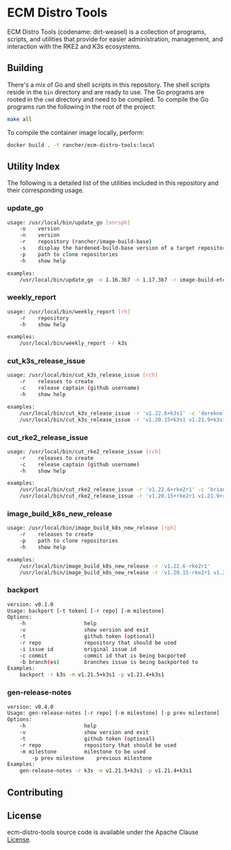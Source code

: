 # ECM Distro Tools

ECM Distro Tools (codename: dirt-weasel) is a collection of programs, scripts, and utilities that provide for easier administration, management, and interaction with the RKE2 and K3s ecosystems.

## Building
There's a mix of Go and shell scripts in this repository. The shell scripts reside in the `bin` directory and are ready to use. The Go programs are rooted in the `cmd` directory and need to be compiled. To compile the Go programs run the following in the root of the project:
```sh
make all
```
To compile the container image locally, perform:

```sh
docker build . -t rancher/ecm-distro-tools:local
```
## Utility Index 
The following is a detailed list of the utilities included in this repository and their corresponding usage.

### update_go

```sh
usage: /usr/local/bin/update_go [onrsph]
    -o    version     
    -n    version
    -r    repository (rancher/image-build-base)
    -s    display the hardened-build-base version of a target repository
    -p    path to clone repositories 
    -h    show help

examples: 
    /usr/local/bin/update_go -o 1.16.3b7 -n 1.17.3b7 -r image-build-etcd
```

### weekly_report
```sh
usage: /usr/local/bin/weekly_report [rh]
    -r    repository
    -h    show help

examples:
    /usr/local/bin/weekly_report -r k3s
```

### cut_k3s_release_issue
```sh
usage: /usr/local/bin/cut_k3s_release_issue [rch]
    -r    releases to create
    -c    release captain (github username)
    -h    show help

examples:
    /usr/local/bin/cut_k3s_release_issue -r 'v1.22.6+k3s1' -c 'dereknola'
    /usr/local/bin/cut_k3s_release_issue -r 'v1.20.15+k3s1 v1.21.9+k3s1 v1.22.6+k3s1 v1.23.2+k3s1'
```
### cut_rke2_release_issue
```sh
usage: /usr/local/bin/cut_rke2_release_issue [rch]
    -r    releases to create
    -c    release captain (github username)
    -h    show help

examples:
    /usr/local/bin/cut_rke2_release_issue -r 'v1.22.6+rke2r1' -c 'briandowns'
    /usr/local/bin/cut_rke2_release_issue -r 'v1.20.15+rke2r1 v1.21.9+rke2r1 v1.22.6+rke2r1 v1.23.2+rke2r1'
```
### image_build_k8s_new_release
```sh
usage: /usr/local/bin/image_build_k8s_new_release [rph]
    -r    releases to create
    -p    path to clone repositories    
    -h    show help

examples:
    /usr/local/bin/image_build_k8s_new_release -r 'v1.22.6-rke2r1'
    /usr/local/bin/image_build_k8s_new_release -r 'v1.20.15-rke2r1 v1.21.9-rke2r1 v1.22.6 v1.23.2-rke2r1'
```
### backport
```sh
version: v0.1.0
Usage: backport [-t token] [-r repo] [-m milestone] 
Options:
    -h                   help
    -v                   show version and exit
    -t                   github token (optional)
    -r repo              repository that should be used
    -i issue id          original issue id
    -c commit            commit id that is being bacported
    -b branch(es)        branches issue is being backported to
Examples: 
    backport -r k3s -m v1.21.5+k3s1 -p v1.21.4+k3s1 
```
### gen-release-notes
```sh
version: v0.4.0
Usage: gen-release-notes [-r repo] [-m milestone] [-p prev milestone]
Options:
    -h                   help
    -v                   show version and exit
    -t                   github token (optional)
    -r repo              repository that should be used
    -m milestone         milestone to be used
        -p prev milestone    previous milestone
Examples: 
    gen-release-notes -r k3s -m v1.21.5+k3s1 -p v1.21.4+k3s1 
```

## Contributing

## License

ecm-distro-tools source code is available under the Apache Clause [License](/LICENSE).
